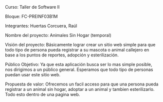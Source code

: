 Curso: Taller de Software II

Bloque: FC-PREINF03B1M

Integrantes:
Huertas Corcuera, Raúl

Nombre del proyecto: Animales Sin Hogar (temporal)

Visión del proyecto: Básicamente lograr crear un sitio web simple para que todo tipo de persona pueda registrar a su mascota o animal callejero en base a los puntos de reportes, adopción y esterilización.

Público Objetivo: Ya que esta aplicación busca ser lo mas simple posible, nos dirigimos a un público general. Esperamos que todo tipo de personas puedan usar este sitio web.

Propuesta de valor: Ofrecemos un facil acceso para que una persona pueda registrar a un animal sin hogar, adoptar a un animal y tambien esterilizarlo. Todo esto dentro de una pagina web. 
